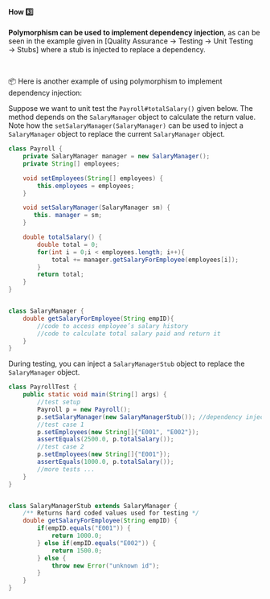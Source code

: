 <div id="title">

#### How :three:

</div>

<div id="body">

**Polymorphism can be used to implement dependency injection**, as can be seen in the example given in <trigger trigger="click" for="modal:useDi-stub">[Quality Assurance → Testing → Unit Testing → Stubs]</trigger> where a stub is injected to replace a dependency.

<modal large title="" id="modal:useDi-stub">
  <include src="../../testingTypes/unitTesting/stubs/full.md" boilerplate/>
</modal>

<tip-box> 

:package: Here is another example of using polymorphism to implement dependency injection:

Suppose we want to unit test the `Payroll#totalSalary()` given below. The method depends on the `SalaryManager` object to calculate the return value. Note how the `setSalaryManager(SalaryManager)` can be used to inject a `SalaryManager` object to replace the current `SalaryManager` object.

```java
class Payroll {
    private SalaryManager manager = new SalaryManager();
    private String[] employees;

    void setEmployees(String[] employees) {
        this.employees = employees;
    }

    void setSalaryManager(SalaryManager sm) {
       this. manager = sm;
    }

    double totalSalary() {
        double total = 0;
        for(int i = 0;i < employees.length; i++){
            total += manager.getSalaryForEmployee(employees[i]);
        }
        return total;
    }
}


class SalaryManager {
    double getSalaryForEmployee(String empID){
        //code to access employee’s salary history
        //code to calculate total salary paid and return it
    }
}
```

During testing, you can inject a `SalaryManagerStub` object to replace the `SalaryManager` object.

```java
class PayrollTest {
    public static void main(String[] args) {
        //test setup
        Payroll p = new Payroll();
        p.setSalaryManager(new SalaryManagerStub()); //dependency injection
        //test case 1
        p.setEmployees(new String[]{"E001", "E002"});
        assertEquals(2500.0, p.totalSalary());
        //test case 2
        p.setEmployees(new String[]{"E001"});
        assertEquals(1000.0, p.totalSalary());
        //more tests ...
    }
}


class SalaryManagerStub extends SalaryManager {
    /** Returns hard coded values used for testing */
    double getSalaryForEmployee(String empID) {
        if(empID.equals("E001")) {
            return 1000.0;
        } else if(empID.equals("E002")) {
            return 1500.0;
        } else {
            throw new Error("unknown id");
        }
    }
}
```
</tip-box>

</div>

<div id="extras">

<include src="exercises.md" />

</div>